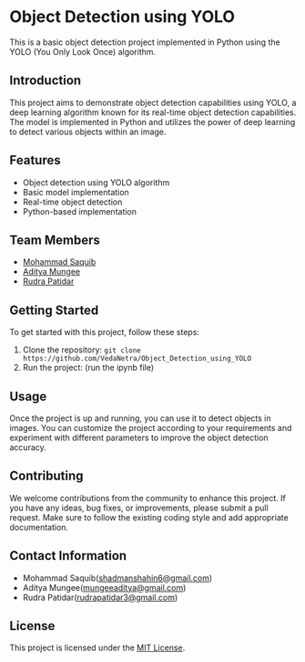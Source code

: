 # Object Detection using YOLO

This is a basic object detection project implemented in Python using the YOLO (You Only Look Once) algorithm.

## Introduction

This project aims to demonstrate object detection capabilities using YOLO, a deep learning algorithm known for its real-time object detection capabilities. The model is implemented in Python and utilizes the power of deep learning to detect various objects within an image.

## Features

- Object detection using YOLO algorithm
- Basic model implementation
- Real-time object detection
- Python-based implementation

## Team Members

- [Mohammad Saquib](https://github.com/saquib34)
- [Aditya Mungee](https://github.com/HeyItsAditya)
- [Rudra Patidar](https://github.com/Rudra1305)

## Getting Started

To get started with this project, follow these steps:

1. Clone the repository: `git clone https://github.com/VedaNetra/Object_Detection_using_YOLO`
2. Run the project: (run the ipynb file)

## Usage

Once the project is up and running, you can use it to detect objects in images. You can customize the project according to your requirements and experiment with different parameters to improve the object detection accuracy.

## Contributing

We welcome contributions from the community to enhance this project. If you have any ideas, bug fixes, or improvements, please submit a pull request. Make sure to follow the existing coding style and add appropriate documentation.

## Contact Information

- Mohammad Saquib(shadmanshahin6@gmail.com)
- Aditya Mungee(mungeeaditya@gmail.com)
- Rudra Patidar(rudrapatidar3@gmail.com)


## License

This project is licensed under the [MIT License](LICENSE).
